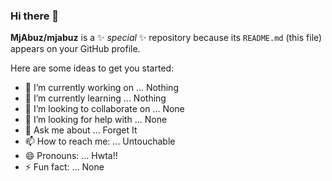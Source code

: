 ### Hi there 👋


**MjAbuz/mjabuz** is a ✨ _special_ ✨ repository because its `README.md` (this file) appears on your GitHub profile.

Here are some ideas to get you started:

- 🔭 I’m currently working on ... Nothing
- 🌱 I’m currently learning ...   Nothing
- 👯 I’m looking to collaborate on ... None
- 🤔 I’m looking for help with ... None
- 💬 Ask me about ... Forget It
- 📫 How to reach me: ... Untouchable
- 😄 Pronouns: ... Hwta!!
- ⚡ Fun fact: ... None
